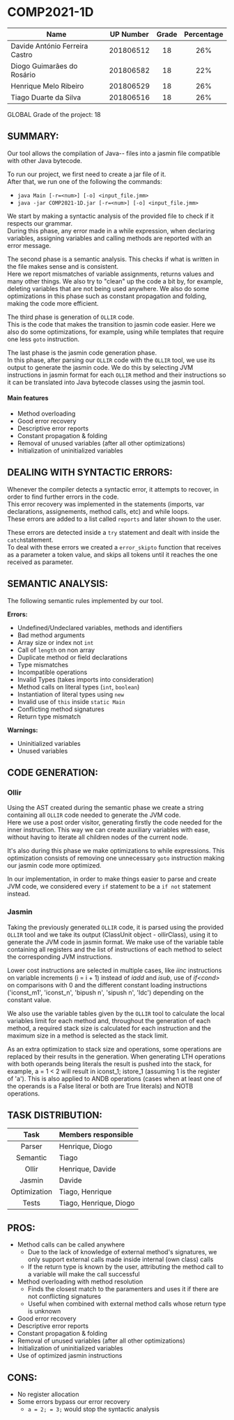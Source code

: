 # COMP2021-1D

|    Name                        | UP Number | Grade | Percentage |
| ------------------------------ | :-------: | :---: |   :---:    | 
| Davide António Ferreira Castro | 201806512 | 18    |    26%     | 
| Diogo Guimarães do Rosário     | 201806582 | 18    |    22%     |
| Henrique Melo Ribeiro          | 201806529 | 18    |    26%     |
| Tiago Duarte da Silva          | 201806516 | 18    |    26%     |

GLOBAL Grade of the project: 18

## SUMMARY:

Our tool allows the compilation of Java-- files into a jasmin file compatible with other Java bytecode.  
  
To run our project, we first need to create a jar file of it.  
After that, we run one of the following the commands:  
- `java Main [-r=<num>] [-o] <input_file.jmm>`
- `java -jar COMP2021-1D.jar [-r=<num>] [-o] <input_file.jmm>`

We start by making a syntactic analysis of the provided file to check if it respects our grammar.  
During this phase, any error made in a while expression, when declaring variables, assigning variables and calling methods are reported with an error message.  
  
The second phase is a semantic analysis. This checks if what is written in the file makes sense and is consistent.  
Here we report mismatches of variable assignments, returns values and many other things. We also try to "clean" up the code a bit by, for example, deleting variables that are not being used anywhere.
We also do some optimizations in this phase such as constant propagation and folding, making the code more efficient.  
  
The third phase is generation of `OLLIR` code.  
This is the code that makes the transition to jasmin code easier. Here we also do some optimizations, for example, using while templates that require one less `goto` instruction.

The last phase is the jasmin code generation phase.  
In this phase, after parsing our `OLLIR` code with the `OLLIR` tool, we use its output to generate the jasmin code. 
We do this by selecting JVM instructions in jasmin format for each `OLLIR` method and their instructions so it can be translated into Java bytecode classes using the jasmin tool.

#### Main features

- Method overloading
- Good error recovery
- Descriptive error reports
- Constant propagation & folding
- Removal of unused variables (after all other optimizations)
- Initialization of uninitialized variables

## DEALING WITH SYNTACTIC ERRORS:

Whenever the compiler detects a syntactic error, it attempts to recover, in order to find further errors in the code.  
This error recovery was implemented in the statements (imports, var declarations, assignements, method calls, etc) and while loops.  
These errors are added to a list called `reports` and later shown to the user.
  
These errors are detected inside a `try` statement and dealt with inside the `catch`statement.  
To deal with these errors we created a `error_skipto` function that receives as a parameter a token value, and skips all tokens until it reaches the one received as parameter.

## SEMANTIC ANALYSIS:

The following semantic rules implemented by our tool.

**Errors:**
- Undefined/Undeclared variables, methods and identifiers
- Bad method arguments
- Array size or index not `int`
- Call of `length`  on non array
- Duplicate method or field declarations
- Type mismatches
- Incompatible operations
- Invalid Types (takes imports into consideration)
- Method calls on literal types (`int`, `boolean`)
- Instantiation of literal types using `new`
- Invalid use of `this` inside `static Main`
- Conflicting method signatures
- Return type mismatch

**Warnings:**
- Uninitialized variables
- Unused variables


## CODE GENERATION:

### Ollir

Using the AST created during the semantic phase we create a string containing all `OLLIR` code needed to generate the JVM code.  
Here we use a post order visitor, generating firstly the code needed for the inner instruction. This way we can create auxiliary variables with ease, without having to iterate all children nodes of the current node.  

It's also during this phase we make optimizations to while expressions. This optimization consists of removing one unnecessary `goto` instruction making our jasmin code more optimized.

In our implementation, in order to make things easier to parse and create JVM code, we considered every `if` statement to be a `if not` statement instead. 

### Jasmin

Taking the previously generated `OLLIR` code, it is parsed using the provided `OLLIR` tool and we take its output (ClassUnit object - ollirClass), using it to generate the JVM code in jasmin format.
We make use of the variable table containing all registers and the list of instructions of each method to select the corresponding JVM instructions.

Lower cost instructions are selected in multiple cases, like *iinc* instructions on variable increments (i = i + 1) instead of *iadd* and *isub*, use of *if\<cond\>* on comparisons with 0
and the different constant loading instructions ('iconst_m1', 'iconst_n', 'bipush n', 'sipush n', 'ldc') depending on the constant value.

We also use the variable tables given by the `OLLIR` tool to calculate the local variables limit for each method and, throughout the generation of each method, a required stack size is calculated for each instruction and the maximum size in a method is selected as the stack limit.

As an extra optimization to stack size and operations, some operations are replaced by their results in the generation. When generating LTH operations with both operands being literals the result is pushed into the stack, for example, a = 1 < 2 will result in iconst_1; istore_1 (assuming 1 is the register of 'a').
This is also applied to ANDB operations (cases when at least one of the operands is a False literal or both are True literals) and NOTB operations.

## TASK DISTRIBUTION: 

|     Task     | Members responsible    |
| :----------: | :--------------------- |
| Parser       | Henrique, Diogo        |
| Semantic     | Tiago                  |
| Ollir        | Henrique, Davide       |
| Jasmin       | Davide                 |
| Optimization | Tiago, Henrique        |
| Tests        | Tiago, Henrique, Diogo |


## PROS:

- Method calls can be called anywhere
  - Due to the lack of knowledge of external method's signatures, we only support external calls made inside internal (own class) calls
  - If the return type is known by the user, attributing the method call to a variable will make the call successful
- Method overloading with method resolution
    - Finds the closest match to the paramenters and uses it if there are not conflicting signatures
    - Useful when combined with external method calls whose return type is unknown
- Good error recovery
- Descriptive error reports
- Constant propagation & folding
- Removal of unused variables (after all other optimizations)
- Initialization of uninitialized variables
- Use of optimized jasmin instructions


## CONS:

- No register allocation
- Some errors bypass our error recovery
    - `a = 2; = 3;` would stop the syntactic analysis
